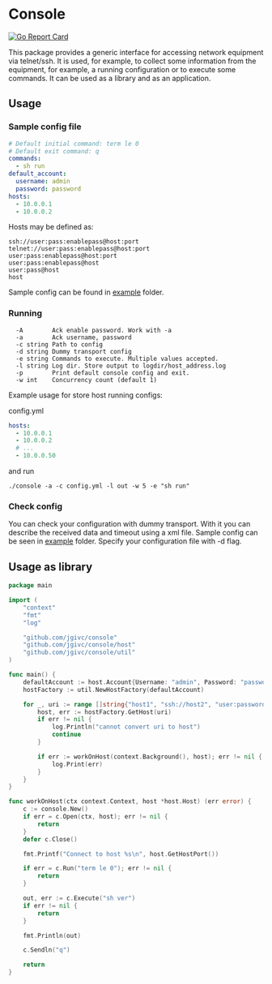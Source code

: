 # Console

[![Go Report Card](https://goreportcard.com/badge/github.com/jgivc/console)](https://goreportcard.com/report/github.com/jgivc/console)

This package provides a generic interface for accessing network equipment via telnet/ssh. It is used, for example, to collect some information from the equipment, for example, a running configuration or to execute some commands. It can be used as a library and as an application.

## Usage

### Sample config file

```yaml
# Default initial command: term le 0
# Default exit command: q
commands:
  - sh run
default_account:
  username: admin
  password: password
hosts:
  - 10.0.0.1
  - 10.0.0.2

```

Hosts may be defined as:

```
ssh://user:pass:enablepass@host:port
telnet://user:pass:enablepass@host:port
user:pass:enablepass@host:port
user:pass:enablepass@host
user:pass@host
host
```

Sample config can be found in [example](example/) folder.

### Running

```
  -A		Ack enable password. Work with -a
  -a		Ack username, password
  -c string Path to config
  -d string Dummy transport config
  -e string Commands to execute. Multiple values accepted.
  -l string	Log dir. Store output to logdir/host_address.log
  -p		Print default console config and exit.
  -w int	Concurrency count (default 1)

```

Example usage for store host running configs:

config.yml

```yaml
hosts:
  - 10.0.0.1
  - 10.0.0.2
  # ...
  - 10.0.0.50

```
and run

```shell
./console -a -c config.yml -l out -w 5 -e "sh run" 
```


### Check config

You can check your configuration with dummy transport. With it you can describe the received data and timeout using a xml file. Sample config can be seen in [example](example/) folder. Specify your configuration file with -d flag.


## Usage as library

```go
package main

import (
	"context"
	"fmt"
	"log"

	"github.com/jgivc/console"
	"github.com/jgivc/console/host"
	"github.com/jgivc/console/util"
)

func main() {
	defaultAccount := host.Account{Username: "admin", Password: "password"}
	hostFactory := util.NewHostFactory(defaultAccount)

	for _, uri := range []string{"host1", "ssh://host2", "user:password@host3"} {
		host, err := hostFactory.GetHost(uri)
		if err != nil {
			log.Println("cannot convert uri to host")
			continue
		}

		if err := workOnHost(context.Background(), host); err != nil {
			log.Print(err)
		}
	}
}

func workOnHost(ctx context.Context, host *host.Host) (err error) {
	c := console.New()
	if err = c.Open(ctx, host); err != nil {
		return
	}
	defer c.Close()

	fmt.Printf("Connect to host %s\n", host.GetHostPort())

	if err = c.Run("term le 0"); err != nil {
		return
	}

	out, err := c.Execute("sh ver")
	if err != nil {
		return
	}

	fmt.Println(out)

	c.Sendln("q")

	return
}
```